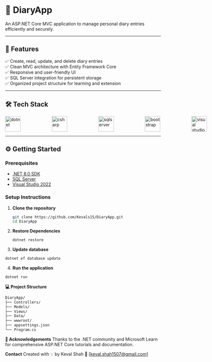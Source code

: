 # 📓 DiaryApp

An ASP.NET Core MVC application to manage personal diary entries efficiently and securely.

---

## 🚀 **Features**

✅ Create, read, update, and delete diary entries  
✅ Clean MVC architecture with Entity Framework Core  
✅ Responsive and user-friendly UI  
✅ SQL Server integration for persistent storage  
✅ Organized project structure for learning and extension

---

## 🛠️ **Tech Stack**

<p align="left" style="display:flex;justify-content:space-between;gap:20%">
  <img src="https://cdn.jsdelivr.net/gh/devicons/devicon/icons/dotnetcore/dotnetcore-original.svg" alt="dotnet" width="50" height="50"/>
  <img src="https://cdn.jsdelivr.net/gh/devicons/devicon/icons/csharp/csharp-original.svg" alt="csharp" width="50" height="50"/>
  <img src="https://cdn.jsdelivr.net/gh/devicons/devicon/icons/microsoftsqlserver/microsoftsqlserver-plain.svg" alt="sqlserver" width="50" height="50"/>
  <img src="https://cdn.jsdelivr.net/gh/devicons/devicon/icons/bootstrap/bootstrap-original.svg" alt="bootstrap" width="50" height="50"/>
  <img src="https://cdn.jsdelivr.net/gh/devicons/devicon/icons/visualstudio/visualstudio-plain.svg" alt="visual studio" width="50" height="50"/>
  <img src="https://cdn.jsdelivr.net/gh/devicons/devicon/icons/git/git-original.svg" alt="git" width="50" height="50"/>
</p>

---

## ⚙️ **Getting Started**

### **Prerequisites**

- [.NET 8.0 SDK](https://dotnet.microsoft.com/download)
- [SQL Server](https://www.microsoft.com/en-us/sql-server/sql-server-downloads)
- [Visual Studio 2022](https://visualstudio.microsoft.com/vs/)

### **Setup Instructions**

1. **Clone the repository**

   ```bash
   git clone https://github.com/Kevals15/DiaryApp.git
   cd DiaryApp
   ```

2. **Restore Dependencies**
   ```bash
   dotnet restore
   ```

3. **Update database**
  ```bash
  dotnet ef database update
  ```

4. **Run the application**
  ```bash
  dotnet run
  ```

**💻 Project Structure**
  ```bash
  DiaryApp/
  ├── Controllers/
  ├── Models/
  ├── Views/
  ├── Data/
  ├── wwwroot/
  ├── appsettings.json
  └── Program.cs
```

**🙌 Acknowledgements**
Thanks to the .NET community and Microsoft Learn for comprehensive ASP.NET Core tutorials and documentation.

**Contact**
Created with 💡 by Keval Shah
📧 [keval.shah1507@gmail.com]



